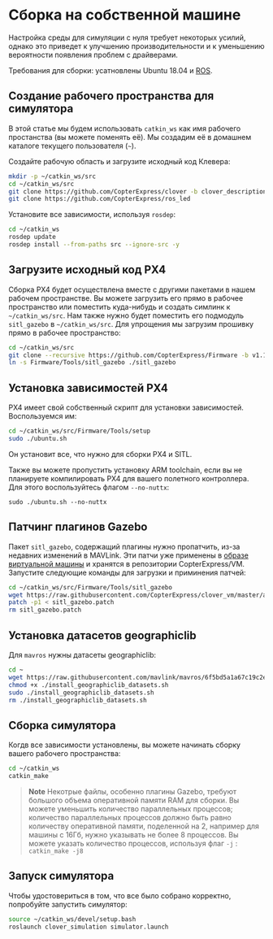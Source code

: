# Сборка на собственной машине

Настройка среды для симуляции с нуля требует некоторых усилий, однако это приведет к улучшению производительности и к уменьшению вероятности появления проблем с драйверами.  

Требования для сборки: усатновлены Ubuntu 18.04 и [ROS](ros-install.md).

## Создание рабочего пространства для симулятора

В этой статье мы будем использовать `catkin_ws` как имя рабочего простанства (вы можете поменять её). Мы создадим её в домашнем каталоге текущего пользователя (`~`).

Создайте рабочую область и загрузите исходный код Клевера:

```bash
mkdir -p ~/catkin_ws/src
cd ~/catkin_ws/src
git clone https://github.com/CopterExpress/clover -b clover_description
git clone https://github.com/CopterExpress/ros_led
```

Установите все зависимости, используя `rosdep`:

```bash
cd ~/catkin_ws
rosdep update
rosdep install --from-paths src --ignore-src -y
```

## Загрузите исходный код PX4

Сборка PX4 будет осуществлена вместе с другими пакетами в нашем рабочем пространстве. Вы можете загрузить его прямо в рабочее пространство или поместить куда-нибудь и создать симлинк к `~/catkin_ws/src`. Нам также нужно будет поместить его подмодуль `sitl_gazebo` в `~/catkin_ws/src`. Для упрощения мы загрузим прошивку прямо в рабочее пространство:

```bash
cd ~/catkin_ws/src
git clone --recursive https://github.com/CopterExpress/Firmware -b v1.10.1-clever
ln -s Firmware/Tools/sitl_gazebo ./sitl_gazebo
```

## Установка зависимостей PX4

PX4 имеет свой собственный скрипт для установки зависимостей. Воспользуемся им:

```bash
cd ~/catkin_ws/src/Firmware/Tools/setup
sudo ./ubuntu.sh
```

Он установит все, что нужно для сборки PX4 и SITL.

Также вы можете пропустить установку ARM toolchain, если вы не планируете компилировать PX4 для вашего полетного контроллера. Для этого воспользуйтесь флагом `--no-nuttx`:

```
sudo ./ubuntu.sh --no-nuttx
```

## Патчинг плагинов Gazebo

Пакет `sitl_gazebo`, содержащий плагины нужно пропатчить, из-за недавних изменений в MAVLink. Эти патчи уже применены в [образе виртуальной машины](simulation_vm.md) и хранятся в репозитории CopterExpress/VM. Запустите следующие команды для загрузки и приминения патчей:

```bash
cd ~/catkin_ws/src/Firmware/Tools/sitl_gazebo  
wget https://raw.githubusercontent.com/CopterExpress/clover_vm/master/assets/patches/sitl_gazebo.patch  
patch -p1 < sitl_gazebo.patch
rm sitl_gazebo.patch  
```

## Установка датасетов geographiclib

Для `mavros` нужны датасеты geographiclib:

```bash
cd ~
wget https://raw.githubusercontent.com/mavlink/mavros/6f5bd5a1a67c19c2e605f33de296b1b1be9d02fc/mavros/scripts/install_geographiclib_datasets.sh  
chmod +x ./install_geographiclib_datasets.sh
sudo ./install_geographiclib_datasets.sh
rm ./install_geographiclib_datasets.sh
```

## Сборка симулятора

Когдв все зависимости установлены, вы можете начинать сборку вашего рабочего пространства:

```bash
cd ~/catkin_ws
catkin_make
```

> **Note** Некотрые файлы, особенно плагины Gazebo, требуют большого объема оперативной памяти RAM для сборки. Вы можете уменьшить количество параллельных процессов; количество параллельных процессов должно быть равно количеству оперативной памяти, поделенной на 2, например для машины с 16Гб, нужно указывать не более 8 процессов. Вы можете указать количество процессов, используя флаг `-j` : ```catkin_make -j8```

## Запуск симулятора

Чтобы удостовериться в том, что все было собрано корректно, попробуйте запустить симулятор:

```bash
source ~/catkin_ws/devel/setup.bash
roslaunch clover_simulation simulator.launch
```
